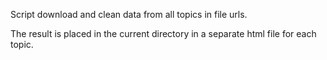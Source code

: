 Script download and clean data from all topics in file urls.

The result is placed in the current directory in a separate html file for each topic. 




